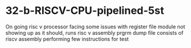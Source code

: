 # 32-b-RISCV-CPU-pipelined-5st
On going risc v  processor
facing some issues with register file module not showing up as it should, runs risc v assembly prgrm
dump file consists of riscv assembly performing few instructions for test
